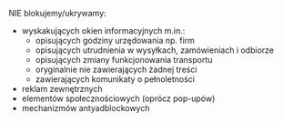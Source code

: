 NIE blokujemy/ukrywamy:
* wyskakujących okien informacyjnych m.in.:
   - opisujących godziny urzędowania np. firm
   - opisujących utrudnienia w wysyłkach, zamówieniach i odbiorze
   - opisujących zmiany funkcjonowania transportu
   - oryginalnie nie zawierających żadnej treści
   - zawierających komunikaty o pełnoletności
* reklam zewnętrznych
* elementów społecznościowych (oprócz pop-upów)
* mechanizmów antyadblockowych
